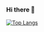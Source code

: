 ### Hi there 👋
[![Top Langs](https://github-readme-stats.vercel.app/api/top-langs/?username=Mikazio&layout=compact)](https://github.com/anuraghazra/github-readme-stats)

<!--
**Mikazio/Mikazio** is a ✨ _special_ ✨ repository because its `README.md` (this file) appears on your GitHub profile.

Here are some ideas to get you started:

- 🔭 I’m currently working on ...
- 🌱 I’m currently learning ...
- 👯 I’m looking to collaborate on ...
- 🤔 I’m looking for help with ...
- 💬 Ask me about ...
- 📫 How to reach me: ...
- 😄 Pronouns: ...
- ⚡ Fun fact: ...
-->
